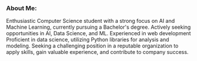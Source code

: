 ### About Me:  
Enthusiastic Computer Science student with a strong focus on AI and Machine Learning, currently pursuing a Bachelor's degree.
Actively seeking opportunities in AI, Data Science, and ML. Experienced in web development Proficient in data science, utilizing Python libraries for analysis and modeling. Seeking a challenging position in a reputable organization to apply skills, gain valuable experience, and contribute to company success.

